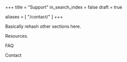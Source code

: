 +++
title = "Support"
in_search_index = false
draft = true

aliases = [
    "/contact/"
]
+++

Basically rehash other sections here.

Resources.

FAQ

Contact
